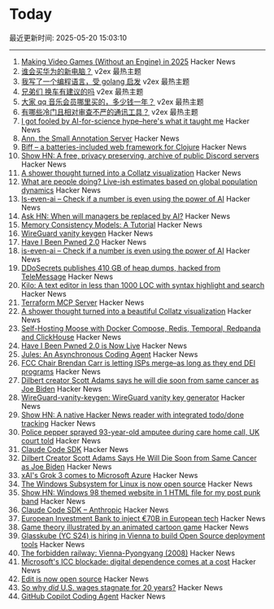 # Today

最近更新时间: 2025-05-20 15:03:10

--- 
1. [Making Video Games (Without an Engine) in 2025](https://noelberry.ca/posts/making_games_in_2025/) Hacker News
2. [谁会买华为的新电脑？](https://www.v2ex.com/t/1132926) v2ex 最热主题
3. [我写了一个编程语言，受 golang 启发](https://www.v2ex.com/t/1132910) v2ex 最热主题
4. [兄弟们 换车有建议的吗](https://www.v2ex.com/t/1132909) v2ex 最热主题
5. [大家 qq 音乐会员哪里买的，多少钱一年？](https://www.v2ex.com/t/1132902) v2ex 最热主题
6. [有哪些冷门且相对审查不严的通讯工具？](https://www.v2ex.com/t/1132897) v2ex 最热主题
7. [I got fooled by AI-for-science hype–here's what it taught me](https://www.understandingai.org/p/i-got-fooled-by-ai-for-science-hypeheres) Hacker News
8. [Ann, the Small Annotation Server](https://mccd.space/posts/design-pitch-ann/) Hacker News
9. [Biff – a batteries-included web framework for Clojure](https://biffweb.com) Hacker News
10. [Show HN: A free, privacy preserving, archive of public Discord servers](https://searchcord.io) Hacker News
11. [A shower thought turned into a Collatz visualization](https://abstractnonsense.com/collatz/) Hacker News
12. [What are people doing? Live-ish estimates based on global population dynamics](https://humans.maxcomperatore.com/) Hacker News
13. [Is-even-ai – Check if a number is even using the power of AI](https://www.npmjs.com/package/is-even-ai) Hacker News
14. [Ask HN: When will managers be replaced by AI?](https://news.ycombinator.com/item?id=44037195) Hacker News
15. [Memory Consistency Models: A Tutorial](https://jamesbornholt.com/blog/memory-models/) Hacker News
16. [WireGuard vanity keygen](https://github.com/axllent/wireguard-vanity-keygen) Hacker News
17. [Have I Been Pwned 2.0](https://www.troyhunt.com/have-i-been-pwned-2-0-is-now-live/) Hacker News
18. [is-even-ai – Check if a number is even using the power of AI](https://www.npmjs.com/package/is-even-ai) Hacker News
19. [DDoSecrets publishes 410 GB of heap dumps, hacked from TeleMessage](https://micahflee.com/ddosecrets-publishes-410-gb-of-heap-dumps-hacked-from-telemessages-archive-server/) Hacker News
20. [Kilo: A text editor in less than 1000 LOC with syntax highlight and search](https://github.com/antirez/kilo) Hacker News
21. [Terraform MCP Server](https://github.com/hashicorp/terraform-mcp-server) Hacker News
22. [A shower thought turned into a beautiful Collatz visualization](https://abstractnonsense.com/collatz/) Hacker News
23. [Self-Hosting Moose with Docker Compose, Redis, Temporal, Redpanda and ClickHouse](https://docs.fiveonefour.com/moose/deploying/self-hosting/deploying-with-docker-compose) Hacker News
24. [Have I Been Pwned 2.0 is Now Live](https://www.troyhunt.com/have-i-been-pwned-2-0-is-now-live/) Hacker News
25. [Jules: An Asynchronous Coding Agent](https://jules.google/) Hacker News
26. [FCC Chair Brendan Carr is letting ISPs merge–as long as they end DEI programs](https://arstechnica.com/tech-policy/2025/05/fcc-chair-brendan-carr-is-letting-isps-merge-as-long-as-they-end-dei-programs/) Hacker News
27. [Dilbert creator Scott Adams says he will die soon from same cancer as Joe Biden](https://www.thewrap.com/dilbert-scott-adams-prostate-cancer-biden/) Hacker News
28. [WireGuard-vanity-keygen: WireGuard vanity key generator](https://github.com/axllent/wireguard-vanity-keygen) Hacker News
29. [Show HN: A native Hacker News reader with integrated todo/done tracking](https://github.com/haojiang99/hacker_news_reader) Hacker News
30. [Police pepper sprayed 93-year-old amputee during care home call, UK court told](https://www.rte.ie/news/uk/2025/0519/1513775-elderly-amputee-pepper-sprayed/) Hacker News
31. [Claude Code SDK](https://docs.anthropic.com/en/docs/claude-code/sdk) Hacker News
32. [Dilbert Creator Scott Adams Says He Will Die Soon from Same Cancer as Joe Biden](https://www.thewrap.com/dilbert-scott-adams-prostate-cancer-biden/) Hacker News
33. [xAI's Grok 3 comes to Microsoft Azure](https://techcrunch.com/2025/05/19/xais-grok-3-comes-to-microsoft-azure/) Hacker News
34. [The Windows Subsystem for Linux is now open source](https://blogs.windows.com/windowsdeveloper/2025/05/19/the-windows-subsystem-for-linux-is-now-open-source/) Hacker News
35. [Show HN: Windows 98 themed website in 1 HTML file for my post punk band](https://corp.band) Hacker News
36. [Claude Code SDK – Anthropic](https://docs.anthropic.com/en/docs/claude-code/sdk) Hacker News
37. [European Investment Bank to inject €70B in European tech](https://ioplus.nl/en/posts/european-investment-bank-to-inject-70-billion-in-european-tech) Hacker News
38. [Game theory illustrated by an animated cartoon game](https://ncase.me/trust/) Hacker News
39. [Glasskube (YC S24) is hiring in Vienna to build Open Source deployment tools](https://www.ycombinator.com/companies/glasskube/jobs/wjB77iZ-founding-engineer-go-typescript-kubernetes-docker) Hacker News
40. [The forbidden railway: Vienna-Pyongyang (2008)](http://vienna-pyongyang.blogspot.com/2008/04/how-everything-began.html) Hacker News
41. [Microsoft's ICC blockade: digital dependence comes at a cost](https://www.techzine.eu/news/privacy-compliance/131536/microsofts-icc-blockade-digital-dependence-comes-at-a-cost/) Hacker News
42. [Edit is now open source](https://devblogs.microsoft.com/commandline/edit-is-now-open-source/) Hacker News
43. [So why *did* U.S. wages stagnate for 20 years?](https://www.noahpinion.blog/p/so-why-did-us-wages-stagnate-for) Hacker News
44. [GitHub Copilot Coding Agent](https://github.blog/changelog/2025-05-19-github-copilot-coding-agent-in-public-preview/) Hacker News
